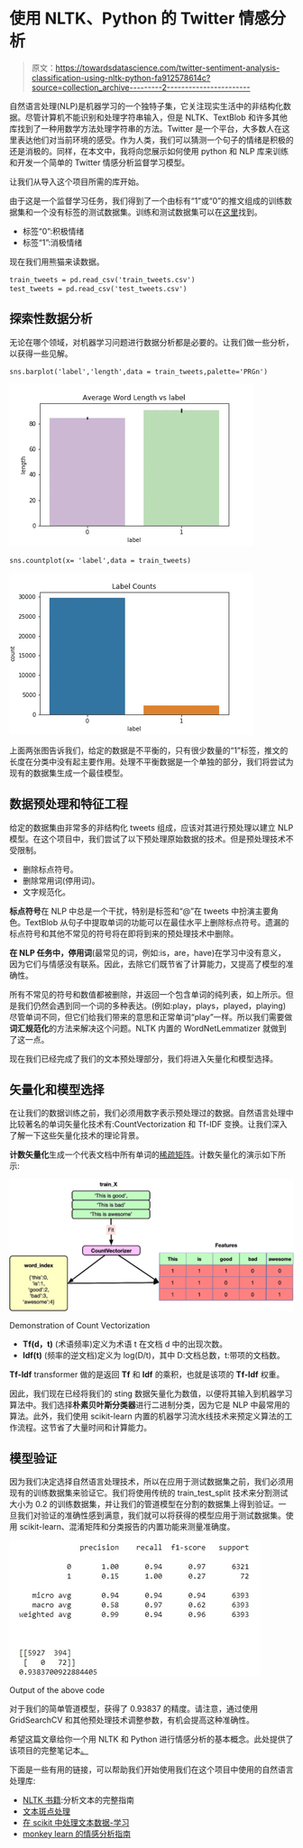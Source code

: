 # 使用 NLTK、Python 的 Twitter 情感分析

> 原文：<https://towardsdatascience.com/twitter-sentiment-analysis-classification-using-nltk-python-fa912578614c?source=collection_archive---------2----------------------->

自然语言处理(NLP)是机器学习的一个独特子集，它关注现实生活中的非结构化数据。尽管计算机不能识别和处理字符串输入，但是 NLTK、TextBlob 和许多其他库找到了一种用数学方法处理字符串的方法。Twitter 是一个平台，大多数人在这里表达他们对当前环境的感受。作为人类，我们可以猜测一个句子的情绪是积极的还是消极的。同样，在本文中，我将向您展示如何使用 python 和 NLP 库来训练和开发一个简单的 Twitter 情感分析监督学习模型。

让我们从导入这个项目所需的库开始。

由于这是一个监督学习任务，我们得到了一个由标有“1”或“0”的推文组成的训练数据集和一个没有标签的测试数据集。训练和测试数据集可以在[这里](https://github.com/MohamedAfham/Twitter-Sentiment-Analysis-Supervised-Learning/tree/master/Data)找到。

*   标签“0”:积极情绪
*   标签“1”:消极情绪

现在我们用熊猫来读数据。

```
train_tweets = pd.read_csv('train_tweets.csv')
test_tweets = pd.read_csv('test_tweets.csv')
```

## 探索性数据分析

无论在哪个领域，对机器学习问题进行数据分析都是必要的。让我们做一些分析，以获得一些见解。

```
sns.barplot('label','length',data = train_tweets,palette='PRGn')
```

![](img/ab219e33d9b478fa365216985eb7e381.png)

```
sns.countplot(x= 'label',data = train_tweets)
```

![](img/80a48521bf97feed21fdbfd4b7c424e5.png)

上面两张图告诉我们，给定的数据是不平衡的，只有很少数量的“1”标签，推文的长度在分类中没有起主要作用。处理不平衡数据是一个单独的部分，我们将尝试为现有的数据集生成一个最佳模型。

## 数据预处理和特征工程

给定的数据集由非常多的非结构化 tweets 组成，应该对其进行预处理以建立 NLP 模型。在这个项目中，我们尝试了以下预处理原始数据的技术。但是预处理技术不受限制。

*   删除标点符号。
*   删除常用词(停用词)。
*   文字规范化。

**标点符号**在 NLP 中总是一个干扰，特别是标签和“@”在 tweets 中扮演主要角色。TextBlob 从句子中提取单词的功能可以在最佳水平上删除标点符号。遗漏的标点符号和其他不常见的符号将在即将到来的预处理技术中删除。

**在 NLP 任务中，停用词**(最常见的词，例如:is，are，have)在学习中没有意义，因为它们与情感没有联系。因此，去除它们既节省了计算能力，又提高了模型的准确性。

所有不常见的符号和数值都被删除，并返回一个包含单词的纯列表，如上所示。但是我们仍然会遇到同一个词的多种表达。(例如:play，plays，played，playing)尽管单词不同，但它们给我们带来的意思和正常单词“play”一样。所以我们需要做**词汇规范化**的方法来解决这个问题。NLTK 内置的 WordNetLemmatizer 就做到了这一点。

现在我们已经完成了我们的文本预处理部分，我们将进入矢量化和模型选择。

## 矢量化和模型选择

在让我们的数据训练之前，我们必须用数字表示预处理过的数据。自然语言处理中比较著名的单词矢量化技术有:CountVectorization 和 Tf-IDF 变换。让我们深入了解一下这些矢量化技术的理论背景。

**计数矢量化**生成一个代表文档中所有单词的[稀疏矩阵](https://en.wikipedia.org/wiki/Sparse_matrix)。计数矢量化的演示如下所示:

![](img/92fe46dd1c0ad1607be8d8cd2b422cf1.png)

Demonstration of Count Vectorization

*   **Tf(d，t)** (术语频率)定义为术语 t 在文档 d 中的出现次数。
*   **Idf(t)** (频率的逆文档)定义为 log(D/t)，其中 D:文档总数，t:带项的文档数。

**Tf-Idf** transformer 做的是返回 **Tf** 和 **Idf** 的乘积，也就是该项的 **Tf-Idf** 权重。

因此，我们现在已经将我们的 sting 数据矢量化为数值，以便将其输入到机器学习算法中。我们选择**朴素贝叶斯分类器**进行二进制分类，因为它是 NLP 中最常用的算法。此外，我们使用 scikit-learn 内置的机器学习流水线技术来预定义算法的工作流程。这节省了大量时间和计算能力。

## 模型验证

因为我们决定选择自然语言处理技术，所以在应用于测试数据集之前，我们必须用现有的训练数据集来验证它。我们将使用传统的 train_test_split 技术来分割测试大小为 0.2 的训练数据集，并让我们的管道模型在分割的数据集上得到验证。一旦我们对验证的准确性感到满意，我们就可以将获得的模型应用于测试数据集。使用 scikit-learn、混淆矩阵和分类报告的内置功能来测量准确度。

![](img/8dae3d1a0fa32926065be17da8be1a2a.png)

Output of the above code

对于我们的简单管道模型，获得了 0.93837 的精度。请注意，通过使用 GridSearchCV 和其他预处理技术调整参数，有机会提高这种准确性。

希望这篇文章给你一个用 NLTK 和 Python 进行情感分析的基本概念。此处提供了该项目的完整笔记本[。](https://github.com/MohamedAfham/Twitter-Sentiment-Analysis-Supervised-Learning)

下面是一些有用的链接，可以帮助我们开始使用我们在这个项目中使用的自然语言处理库:

*   [NLTK 书籍](https://www.nltk.org/book/):分析文本的完整指南
*   [文本斑点处理](https://textblob.readthedocs.io/en/dev/)
*   [在 scikit 中处理文本数据-学习](https://scikit-learn.org/stable/tutorial/text_analytics/working_with_text_data.html)
*   [monkey learn 的情感分析指南](https://monkeylearn.com/sentiment-analysis/)